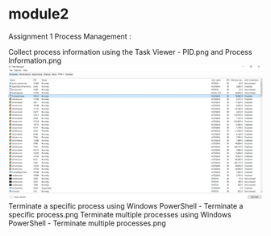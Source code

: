 # module2
Assignment 1
Process Management :



Collect process information using the Task Viewer - PID.png and Process Information.png
![PID](PID.png)
Terminate a specific process using Windows PowerShell - Terminate a specific process.png
Terminate multiple processes using Windows PowerShell - Terminate multiple processes.png
